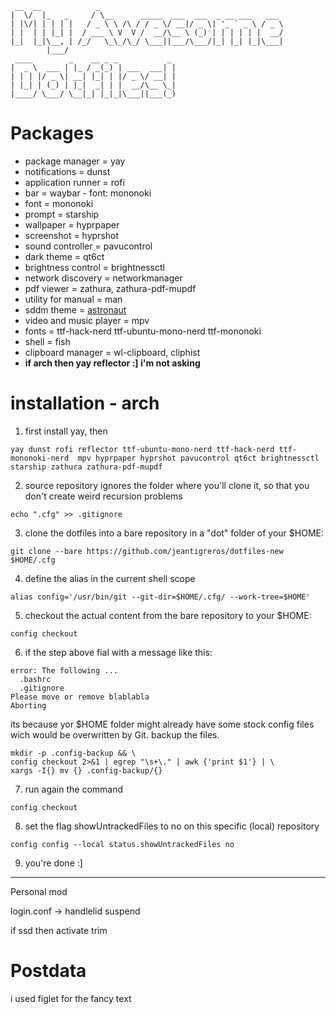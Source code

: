 ```
 __  __            _
|  \/  |_   _     / \__      _____  ___  ___  _ __ ___   ___
| |\/| | | | |   / _ \ \ /\ / / _ \/ __|/ _ \| '_ ` _ \ / _ \
| |  | | |_| |  / ___ \ V  V /  __/\__ \ (_) | | | | | |  __/
|_|  |_|\__, | /_/   \_\_/\_/ \___||___/\___/|_| |_| |_|\___|
        |___/
 ____        _    __ _ _           _
|  _ \  ___ | |_ / _(_) | ___  ___| |
| | | |/ _ \| __| |_| | |/ _ \/ __| |
| |_| | (_) | |_|  _| | |  __/\__ \_|
|____/ \___/ \__|_| |_|_|\___||___(_)

```

# Packages

- package manager = yay
- notifications = dunst
- application runner = rofi
- bar = waybar - font: mononoki
- font = mononoki
- prompt = starship
- wallpaper = hyprpaper
- screenshot = hyprshot
- sound controller = pavucontrol
- dark theme = qt6ct
- brightness control = brightnessctl
- network discovery = networkmanager
- pdf viewer = zathura, zathura-pdf-mupdf
- utility for manual = man
- sddm theme = [astronaut](https://github.com/Keyitdev/sddm-astronaut-theme)
- video and music player = mpv
- fonts = ttf-hack-nerd ttf-ubuntu-mono-nerd ttf-mononoki
- shell = fish
- clipboard manager = wl-clipboard, cliphist
- **if arch then yay reflector :] i'm not asking**

# installation - arch

1. first install yay, then

```
yay dunst rofi reflector ttf-ubuntu-mono-nerd ttf-hack-nerd ttf-mononoki-nerd  mpv hyprpaper hyprshot pavucontrol qt6ct brightnessctl starship zathura zathura-pdf-mupdf
```

2. source repository ignores the folder where you'll clone it, so that you don't create weird recursion problems

```
echo ".cfg" >> .gitignore
```

3. clone the dotfiles into a bare repository in a "dot" folder of your $HOME:

```
git clone --bare https://github.com/jeantigreros/dotfiles-new $HOME/.cfg
```

4. define the alias in the current shell scope

```
alias config='/usr/bin/git --git-dir=$HOME/.cfg/ --work-tree=$HOME'
```

5. checkout the actual content from the bare repository to your $HOME:

```
config checkout
```

6. if the step above fial with a message like this:

```
error: The following ...
  .bashrc
  .gitignore
Please move or remove blablabla
Aborting
```

its because yor $HOME folder might already have some stock config files wich would be overwritten by Git. backup the files.

```
mkdir -p .config-backup && \
config checkout 2>&1 | egrep "\s+\." | awk {'print $1'} | \
xargs -I{} mv {} .config-backup/{}
```

7. run again the command

```
config checkout
```

8. set the flag showUntrackedFiles to no on this specific (local) repository

```
config config --local status.showUntrackedFiles no
```

9. you're done :]

---

Personal mod

login.conf -> handlelid suspend

if ssd then activate trim

# Postdata

i used figlet for the fancy text
